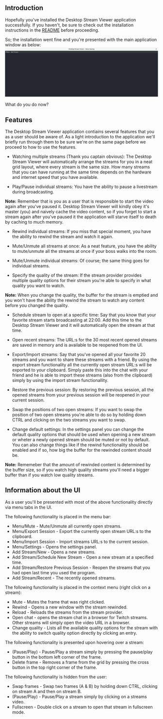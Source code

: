 ## Introduction
Hopefully you've installed the Desktop Stream Viewer application successfully.
If you haven't, be sure to check out the installation instructions in the 
[README](README.md) before proceeding.

So; the installation went fine and you're presented with the main application 
window as below:
![Main Window](res/main_window.png)

What do you do now?

## Features
The Desktop Stream Viewer application contiains several features that you as a
user should be aware of. As a light introduction to the application we'll 
briefly run through them to be sure we're on the same page before we proceed to
how to use the features.

* Watching multiple streams (Thank you captain obvious):
The Desktop Stream Viewer will automatically arrange the streams for you in a 
neat grid layout, where every stream is the same size. How many streams that 
you can have running at the same time depends on the hardware and internet speed
that you have available.

* Play/Pause individual streams:
You have the ability to pause a livestream during broadcasting. 

**Note:** Remember that is you as a user that is responsible to start the 
video again after you've paused it. Desktop Stream Viewer will kindly obey it's 
master (you) and naively cache the video content, so if you forget to start a 
stream again after you've paused it the application will starve itself to death 
by caching to much memory.

* Rewind individual streams:
If you miss that special moment, you have the ability to rewind the stream and 
watch it again.

* Mute/Unmute all streams at once:
As a neat feature, you have the ability to mute/unmute all the streams at once
if your boss walks into the room.

* Mute/Unmute individual streams:
Of course; the same thing goes for individual streams.

* Specify the quality of the stream:
If the stream provider provides multiple quality options for their stream you're
able to specify in what quality you want to watch.

**Note:** When you change the quality, the buffer for the stream is emptied and 
you won't have the ability the rewind the stream to watch any content before you 
changed the quality.

* Schedule stream to open at a specific time:
Say that you know that your favorite stream starts broadcasting at 22:00. Add 
this time to the Desktop Stream Viewer and it will automatically open the stream
at that time.

* Open recent streams:
The URL:s for the 30 most recent opened streams are saved in memory and is 
available to be reopened from the UI.

* Export/Import streams:
Say that you've opened all your favorite 20 streams and you want to share these
streams with a friend. By using the export stream functionality all the 
currently open stream URL:s will be exported to your clipboard. Simply paste 
this into the chat with your friend and he is able to import these streams (also 
from the clipboard) simply by using the import stream functionallity.

* Restore the previous session:
By restoring the previous session, all the opened streams from your previous 
session will be reopened in your current session.

* Swap the positions of two open streams:
If you want to swap the position of two open streams you're able to do so by 
holding down CTRL and clicking on the two streams you want to swap.

* Change default settings:
In the settings panel you can change the default quality options that should be 
used when opening a new stream or wheter a newly opened stream should be muted 
or not by default. You can also change things like if the rewind functionality 
should be enabled and if so, how big the buffer for the rewinded content should 
be.

**Note:** Rememeber that the amount of rewinded content is determined by the 
buffer size, so if you watch high quality streams you'll need a bigger buffer 
than if you watch low quality streams.

## Information about the UI
As a user you'll be presented with most of the above functionality directly via
menu tabs in the UI. 

The following functionality is placed in the menu bar:
* Menu/Mute - Mute/Unmute all currently open streams.
* Menu/Export Session - Export the currently open stream URL:s to the clipboard.
* Menu/Import Session - Import streams URL:s to the current session.
* Menu/Settings - Opens the settings panel.
* Add Stream/New - Opens a new streams.
* Add Stream/Schedule New Stream - Open a new stream at a specified time.
* Add Stream/Restore Previous Session - Reopen the streams that you had open
last time you used the program.
* Add Stream/Recent - The recently opened streams.

The following functionality is placed in the context menu (right click on a 
stream):
* Mute - Mutes the frame that was right clicked.
* Rewind - Opens a new window with the stream rewinded.
* Reload - Reloads the streams from the stream provider.
* Open chat - opens the stream chat in a browser for Twitch streams. Other 
streams will simply open the video URL in a browser.
* Change quality - Lists all the available quality options for the stream with 
the ability to switch quality option directly by clicking an entry.

The following functionality is presented upon hovering over a stream:
* (Pause/Play) - Pause/Play a stream simply by pressing the pause/play button in the bottom left corner of the frame.
* Delete frame - Removes a frame from the grid by pressing the cross button in the top right corner of the frame.

The following functionality is hidden from the user:
* Swap frames - Swap two frames (A & B) by holding down CTRL, clicking on stream
A and then on stream B.
* (Pause/Play) - Pause/Play a stream simply by clicking on a streams video.
* Fullscreen - Double click on a stream to open that stream in fullscreen mode. 
